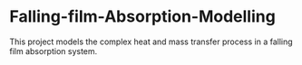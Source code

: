 # Falling-film-Absorption-Modelling
This project models the complex heat and mass transfer process in a falling film absorption system.
